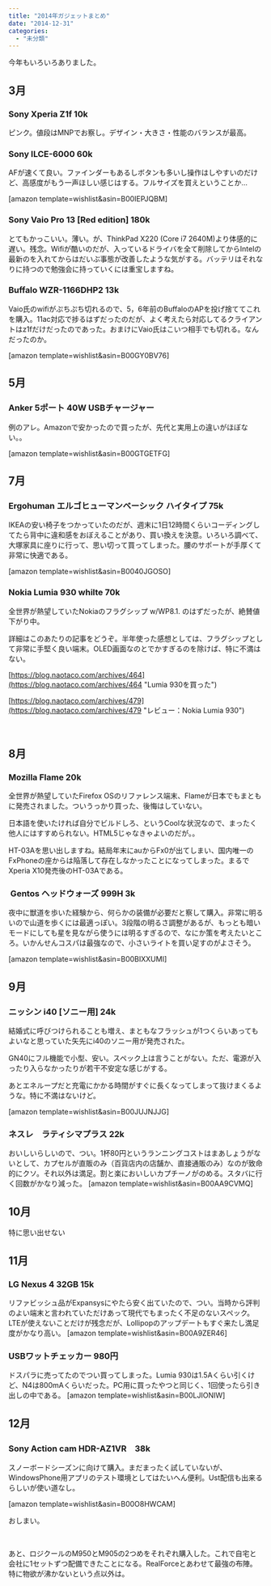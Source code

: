 ```yaml
---
title: "2014年ガジェットまとめ"
date: "2014-12-31"
categories: 
  - "未分類"
---
```


今年もいろいろありました。

## 3月

### Sony Xperia Z1f 10k

ピンク。値段はMNPでお察し。デザイン・大きさ・性能のバランスが最高。

### Sony ILCE-6000 60k

AFが速くて良い。ファインダーもあるしボタンも多いし操作はしやすいのだけど、高感度がもう一声ほしい感じはする。フルサイズを買えということか…

\[amazon template=wishlist&asin=B00IEPJQBM\]

### Sony Vaio Pro 13 \[Red edition\] 180k

とてもかっこいい。薄い。が、ThinkPad X220 (Core i7 2640M)より体感的に遅い。残念。Wifiが酷いのだが、入っているドライバを全て削除してからIntelの最新のを入れてからはだいぶ事態が改善したような気がする。バッテリはそれなりに持つので勉強会に持っていくには重宝しますね。

### Buffalo WZR-1166DHP2 13k

Vaio氏のwifiがぷちぷち切れるので、5，6年前のBuffaloのAPを投げ捨ててこれを購入。11ac対応で捗るはずだったのだが、よく考えたら対応してるクライアントはz1fだけだったのであった。おまけにVaio氏はこいつ相手でも切れる。なんだったのか。

\[amazon template=wishlist&asin=B00GY0BV76\]

## 5月

### Anker 5ポート 40W USBチャージャー

例のアレ。Amazonで安かったので買ったが、先代と実用上の違いがほぼない。。

\[amazon template=wishlist&asin=B00GTGETFG\]

## 7月

### Ergohuman エルゴヒューマンベーシック ハイタイプ 75k

IKEAの安い椅子をつかっていたのだが、週末に1日12時間くらいコーディングしてたら背中に違和感をおぼえることがあり、買い換えを決意。いろいろ調べて、大塚家具に座りに行って、思い切って買ってしまった。腰のサポートが手厚くて非常に快適である。

\[amazon template=wishlist&asin=B0040JGOSO\]

### Nokia Lumia 930 whilte 70k

全世界が熱望していたNokiaのフラグシップ w/WP8.1. のはずだったが、絶賛値下がり中。

詳細はこのあたりの記事をどうぞ。半年使った感想としては、フラグシップとして非常に手堅く良い端末。OLED画面なのとでかすぎるのを除けば、特に不満はない。

[https://blog.naotaco.com/archives/464](https://blog.naotaco.com/archives/464 "Lumia 930を買った")

[https://blog.naotaco.com/archives/479](https://blog.naotaco.com/archives/479 "レビュー：Nokia Lumia 930")

 

## 8月

### Mozilla Flame 20k

全世界が熱望していたFirefox OSのリファレンス端末、Flameが日本でもまともに発売されました。ついうっかり買った、後悔はしていない。

日本語を使いたければ自分でビルドしろ、というCoolな状況なので、まったく他人にはすすめられない。HTML5じゃなきゃよいのだが。。

HT-03Aを思い出しますね。結局年末にauからFx0が出てしまい、国内唯一のFxPhoneの座からは陥落して存在しなかったことになってしまった。まるでXperia X10発売後のHT-03Aである。

###  Gentos ヘッドウォーズ 999H 3k

夜中に獣道を歩いた経験から、何らかの装備が必要だと察して購入。非常に明るいので山道を歩くには最適っぽい。3段階の明るさ調整があるが、もっとも暗いモードにしても星を見ながら使うには明るすぎるので、なにか策を考えたいところ。いかんせんコスパは最強なので、小さいライトを買い足すのがよさそう。

\[amazon template=wishlist&asin=B00BIXXUMI\]

## 9月

### ニッシン i40 \[ソニー用\] 24k

結婚式に呼びつけられることも増え、まともなフラッシュが1つくらいあってもよいなと思っていた矢先にi40のソニー用が発売された。

GN40にフル機能で小型、安い。スペック上は言うことがない。ただ、電源が入ったり入らなかったりが若干不安定な感じがする。

あとエネループだと充電にかかる時間がすぐに長くなってしまって抜けまくるような。特に不満はないけど。

\[amazon template=wishlist&asin=B00JUJNJJG\]

### ネスレ　ラティシマプラス 22k

おいしいらしいので、つい。1杯80円というランニングコストはまあしょうがないとして、カプセルが直販のみ（百貨店内の店舗か、直接通販のみ）なのが致命的にクソ。それ以外は満足。割と楽においしいカプチーノがのめる。スタバに行く回数がかなり減った。 \[amazon template=wishlist&asin=B00AA9CVMQ\]

## 10月

特に思い出せない

## 11月

### LG Nexus 4 32GB 15k

リファビッシュ品がExpansysにやたら安く出ていたので、つい。当時から評判のよい端末と言われていただけあって現代でもまったく不足のないスペック。LTEが使えないことだけが残念だが、Lollipopのアップデートもすぐ来たし満足度がかなり高い。 \[amazon template=wishlist&asin=B00A9ZER46\]

### USBワットチェッカー 980円

ドスパラに売ってたのでつい買ってしまった。Lumia 930は1.5Aくらい引くけど、N4は800mAくらいだった。PC用に買ったやつと同じく、1回使ったら引き出しの中である。 \[amazon template=wishlist&asin=B00LJIONIW\]

## 12月

### Sony Action cam HDR-AZ1VR　38k

スノーボードシーズンに向けて購入。まだまったく試していないが、WindowsPhone用アプリのテスト環境としてはたいへん便利。Ust配信も出来るらしいが使い道なし。

\[amazon template=wishlist&asin=B00O8HWCAM\]

おしまい。

 

あと、ロジクールのM950とM905の2つめをそれぞれ購入した。これで自宅と会社に1セットずつ配備できたことになる。RealForceとあわせて最強の布陣。特に物欲が沸かないという点以外は。
